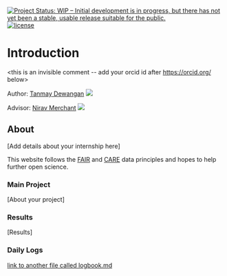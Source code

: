 [![Project Status: WIP – Initial development is in progress, but there has not yet been a stable, usable release suitable for the public.](https://www.repostatus.org/badges/latest/wip.svg)](https://www.repostatus.org/#wip) [![license](https://img.shields.io/badge/license-GPLv3-blue.svg)](https://opensource.org/licenses/GPL-3.0) 


# Introduction

<this is an invisible comment -- add your orcid id after https://orcid.org/ below>

Author: [Tanmay Dewangan]() [![](https://orcid.org/sites/default/files/images/orcid_16x16.png)](https://orcid.org/)

Advisor: [Nirav Merchant](https://tyson-swetnam.github.io/) [![](https://orcid.org/sites/default/files/images/orcid_16x16.png)](http://orcid.org/0000-0002-6639-7181)

## About

[Add details about your internship here]
 
This website follows the [FAIR](https://www.go-fair.org/fair-principles/) and [CARE](https://www.gida-global.org/care) data principles and hopes to help further open science. 

### Main Project

[About your project]

### Results

[Results]

### Daily Logs

[link to another file called logbook.md](logbook.md)